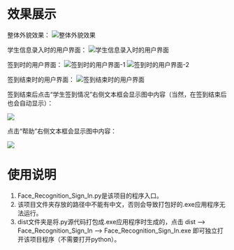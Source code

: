 # 效果展示
整体外貌效果：
![整体外貌效果](https://user-images.githubusercontent.com/57986069/155431634-363e0b90-4a51-4fb3-ae0f-a2adc7ed2e9a.png)

学生信息录入时的用户界面：
![学生信息录入时的用户界面](https://user-images.githubusercontent.com/57986069/155431698-e2c7bd39-6ac8-43b1-a893-5669b70ef2a3.png)

签到时的用户界面：
![签到时的用户界面-1](https://user-images.githubusercontent.com/57986069/155431713-ed44278e-bbda-4ab4-81eb-fbdfe6d9b699.png)
![签到时的用户界面-2](https://user-images.githubusercontent.com/57986069/155431723-0f18307f-9cae-409d-80d8-ebc94bfb1948.png)

签到结束时的用户界面：
![签到结束时的用户界面](https://user-images.githubusercontent.com/57986069/155431735-7376fa15-d155-48d0-bd9f-33e487491933.png)

签到结束后点击“学生签到情况”右侧文本框会显示图中内容（当然，在签到结束后也会自动显示）：
<div style="align: center">
<img src="https://user-images.githubusercontent.com/57986069/155431766-2b185b2d-d8b7-4fa9-b918-4be6e85f70d1.png"/>
</div>

点击“帮助”右侧文本框会显示图中内容：
<div style="align: center">
<img src="https://user-images.githubusercontent.com/57986069/155431800-197a3c7c-3c00-4f50-8c51-56b124775ba8.png"/>
</div>

# 使用说明
1. Face_Recognition_Sign_In.py是该项目的程序入口。
2. 该项目文件夹存放的路径中不能有中文，否则会导致打包好的.exe应用程序无法运行。
3. dist文件夹是将.py源代码打包成.exe应用程序时生成的，点击 dist --> Face_Recognition_Sign_In --> Face_Recognition_Sign_In.exe 即可独立打开该项目程序（不需要打开python）。
